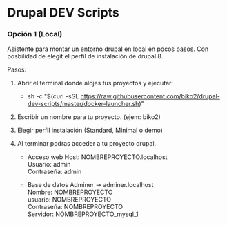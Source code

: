 # Drupal DEV Scripts

### Opción 1 (Local)

Asistente para montar un entorno drupal en local en pocos pasos.
Con posbilidad de elegit el perfil de instalación de drupal 8.

Pasos:

1. Abrir el terminal donde alojes tus proyectos y ejecutar:  
   * sh -c "$(curl -sSL https://raw.githubusercontent.com/biko2/drupal-dev-scripts/master/docker-launcher.sh)"
   
2. Escribir un nombre para tu proyecto. (ejem: biko2)

3. Elegir perfil instalación (Standard, Minimal o demo)

4. Al terminar podras acceder a tu proyecto drupal.

   * Acceso web
   Host: NOMBREPROYECTO.localhost  
   Usuario: admin  
   Contraseña: admin  
   
   * Base de datos
   Adminer -> adminer.localhost  
   Nombre: NOMBREPROYECTO  
   usuario: NOMBREPROYECTO  
   Contraseña: NOMBREPROYECTO  
   Servidor: NOMBREPROYECTO_mysql_1  
